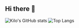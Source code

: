 ## Hi there 👋
![Kilo's GitHub stats](https://github-readme-stats.vercel.app/api?username=Pkwiatkowski-ssj&show_icons=true&theme=radical)
![Top Langs](https://github-readme-stats.vercel.app/api/top-langs/?username=Pkwiatkowski-ssj&layout=compact)

<!--
**Pkwiatkowski-ssj/Pkwiatkowski-ssj** is a ✨ _special_ ✨ repository because its `README.md` (this file) appears on your GitHub profile.

Here are some ideas to get you started:

- 🔭 I’m currently working on ...
- 🌱 I’m currently learning ...
- 👯 I’m looking to collaborate on ...
- 🤔 I’m looking for help with ...
- 💬 Ask me about ...
- 📫 How to reach me: ...
- 😄 Pronouns: ...
- ⚡ Fun fact: ...
-->
